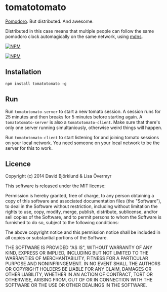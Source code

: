 # tomatotomato

[Pomodoro](http://en.wikipedia.org/wiki/Pomodoro_Technique). But distributed. And awesome.

Distributed in this case means that multiple people can follow the same pomodoro clock automagically on the same network, using [mdns](http://npmjs.org/package/mdns).

[![NPM](https://nodei.co/npm/tomatotomato.png?downloads&stars)](https://nodei.co/npm/tomatotomato/)

[![NPM](https://nodei.co/npm-dl/tomatotomato.png)](https://nodei.co/npm/tomatotomato/)

## Installation

```
npm install tomatotomato -g
```

## Run

Run `tomatotomato-server` to start a new tomato session. A session runs for 25 minutes and then breaks for 5 minutes before starting again. A `tomatotomato-server` is also a `tomatotomato-client`. Make sure that there's only one server running simultaniously, otherwise weird things will happen.

Run `tomatotomato-client` to start listening for and joining tomato sessions on your local network. You need someone on your local network to be the server for this to work.


## Licence

Copyright (c) 2014 David Björklund & Lisa Övermyr

This software is released under the MIT license:

Permission is hereby granted, free of charge, to any person obtaining a copy
of this software and associated documentation files (the "Software"), to deal
in the Software without restriction, including without limitation the rights
to use, copy, modify, merge, publish, distribute, sublicense, and/or sell
copies of the Software, and to permit persons to whom the Software is
furnished to do so, subject to the following conditions:

The above copyright notice and this permission notice shall be included in
all copies or substantial portions of the Software.

THE SOFTWARE IS PROVIDED "AS IS", WITHOUT WARRANTY OF ANY KIND, EXPRESS OR
IMPLIED, INCLUDING BUT NOT LIMITED TO THE WARRANTIES OF MERCHANTABILITY,
FITNESS FOR A PARTICULAR PURPOSE AND NONINFRINGEMENT. IN NO EVENT SHALL THE
AUTHORS OR COPYRIGHT HOLDERS BE LIABLE FOR ANY CLAIM, DAMAGES OR OTHER
LIABILITY, WHETHER IN AN ACTION OF CONTRACT, TORT OR OTHERWISE, ARISING FROM,
OUT OF OR IN CONNECTION WITH THE SOFTWARE OR THE USE OR OTHER DEALINGS IN
THE SOFTWARE.

